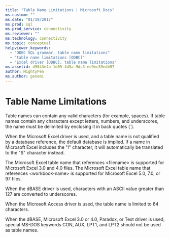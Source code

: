 ```yaml
---
title: "Table Name Limitations | Microsoft Docs"
ms.custom: ""
ms.date: "01/19/2017"
ms.prod: sql
ms.prod_service: connectivity
ms.reviewer: ""
ms.technology: connectivity
ms.topic: conceptual
helpviewer_keywords: 
  - "ODBC SQL grammar, table name limitations"
  - "table name limitations [ODBC]"
  - "Excel driver [ODBC], table name limitations"
ms.assetid: d9843e4b-1d05-4d5a-9dc3-ee9ec59edb97
author: MightyPen
ms.author: genemi
---
```

# Table Name Limitations
Table names can contain any valid characters (for example, spaces). If table names contain any characters except letters, numbers, and underscores, the name must be delimited by enclosing it in back quotes (`).  
  
 When the Microsoft Excel driver is used, and a table name is not qualified by a database reference, the default database is implied. If a name in Microsoft Excel includes the "!" character, it will automatically be translated to the "$" character instead.  
  
 The Microsoft Excel table name that references \<filename> is supported for Microsoft Excel 3.0 and 4.0 files. The Microsoft Excel table name that references \<workbook-name> is supported for Microsoft Excel 5.0, 7.0, or 97 files.  
  
 When the dBASE driver is used, characters with an ASCII value greater than 127 are converted to underscores.  
  
 When the Microsoft Access driver is used, the table name is limited to 64 characters.  
  
 When the dBASE, Microsoft Excel 3.0 or 4.0, Paradox, or Text driver is used, special MS-DOS keywords CON, AUX, LPT1, and LPT2 should not be used as table names.
